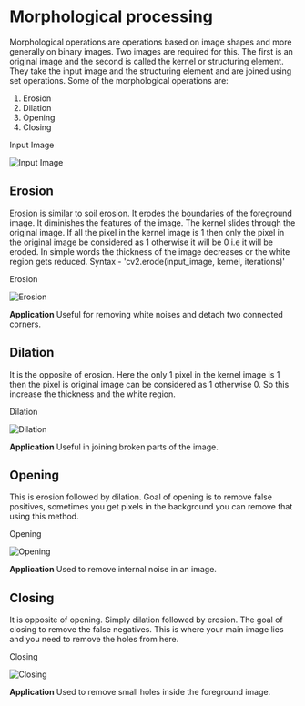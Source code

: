 # Morphological processing
Morphological operations are operations based on image shapes and more generally on binary images. Two images are required for this. The first is an original image and the second is called the kernel or structuring element.
They take the input image and the structuring element and are joined using set operations.
Some of the morphological operations are: 
1. Erosion
2. Dilation 
3. Opening 
4. Closing

Input Image

![Input Image](https://docs.opencv.org/trunk/j.png)


## Erosion
Erosion is similar to soil erosion. It erodes the boundaries of the foreground image. It diminishes the features of the image.
The kernel slides through the original image. If all the pixel in the kernel image is 1 then only the pixel in the original image be considered as 1 otherwise it will be 0 i.e it will be eroded.
In simple words the thickness of the image decreases or the white region gets reduced.
Syntax - 'cv2.erode(input_image, kernel, iterations)'

Erosion

![Erosion](https://docs.opencv.org/trunk/erosion.png)

**Application** Useful for removing white noises and detach two connected corners.

## Dilation
It is the opposite of erosion. Here the only 1 pixel in the kernel image is 1 then the pixel is original image can be considered as 1 otherwise 0. So this increase the thickness and the white region.

Dilation

![Dilation](https://docs.opencv.org/trunk/dilation.png)

**Application** Useful in joining broken parts of the image.

## Opening
This is erosion followed by dilation. Goal of opening is to remove false positives, sometimes you get pixels in the background you can remove that using this method.

Opening

![Opening](http://docs.opencv.org/trunk/opening.png)

**Application** Used to remove internal noise in an image.

## Closing
It is opposite of opening. Simply dilation followed by erosion. The goal of closing to remove the false negatives. This is where your main image lies and you need to remove the holes from here.

Closing

![Closing](https://docs.opencv.org/trunk/closing.png)

**Application** Used to remove small holes inside the foreground image.

